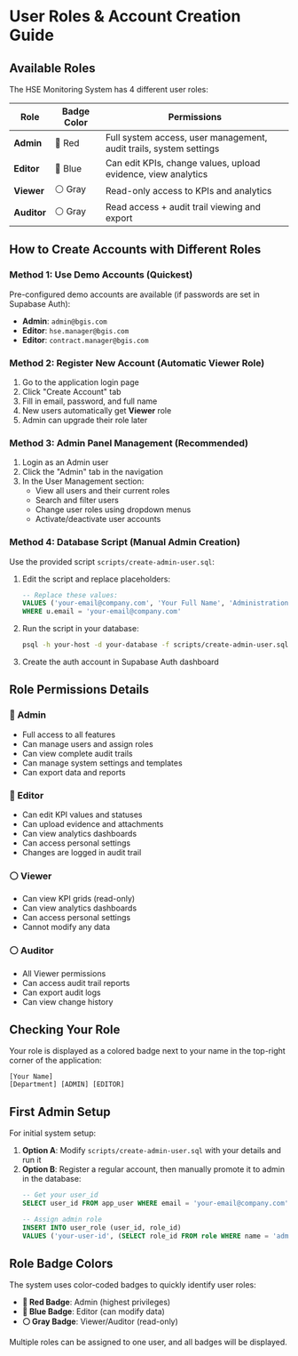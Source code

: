 # User Roles & Account Creation Guide

## Available Roles

The HSE Monitoring System has 4 different user roles:

| Role | Badge Color | Permissions |
|------|-------------|-------------|
| **Admin** | 🔴 Red | Full system access, user management, audit trails, system settings |
| **Editor** | 🔵 Blue | Can edit KPIs, change values, upload evidence, view analytics |
| **Viewer** | ⚪ Gray | Read-only access to KPIs and analytics |
| **Auditor** | ⚪ Gray | Read access + audit trail viewing and export |

## How to Create Accounts with Different Roles

### Method 1: Use Demo Accounts (Quickest)

Pre-configured demo accounts are available (if passwords are set in Supabase Auth):

- **Admin**: `admin@bgis.com` 
- **Editor**: `hse.manager@bgis.com`
- **Editor**: `contract.manager@bgis.com`

### Method 2: Register New Account (Automatic Viewer Role)

1. Go to the application login page
2. Click "Create Account" tab
3. Fill in email, password, and full name
4. New users automatically get **Viewer** role
5. Admin can upgrade their role later

### Method 3: Admin Panel Management (Recommended)

1. Login as an Admin user
2. Click the "Admin" tab in the navigation
3. In the User Management section:
   - View all users and their current roles
   - Search and filter users
   - Change user roles using dropdown menus
   - Activate/deactivate user accounts

### Method 4: Database Script (Manual Admin Creation)

Use the provided script `scripts/create-admin-user.sql`:

1. Edit the script and replace placeholders:
   ```sql
   -- Replace these values:
   VALUES ('your-email@company.com', 'Your Full Name', 'Administration')
   WHERE u.email = 'your-email@company.com'
   ```

2. Run the script in your database:
   ```bash
   psql -h your-host -d your-database -f scripts/create-admin-user.sql
   ```

3. Create the auth account in Supabase Auth dashboard

## Role Permissions Details

### 🔴 Admin
- Full access to all features
- Can manage users and assign roles
- Can view complete audit trails
- Can manage system settings and templates
- Can export data and reports

### 🔵 Editor  
- Can edit KPI values and statuses
- Can upload evidence and attachments
- Can view analytics dashboards
- Can access personal settings
- Changes are logged in audit trail

### ⚪ Viewer
- Can view KPI grids (read-only)
- Can view analytics dashboards
- Can access personal settings
- Cannot modify any data

### ⚪ Auditor
- All Viewer permissions
- Can access audit trail reports
- Can export audit logs
- Can view change history

## Checking Your Role

Your role is displayed as a colored badge next to your name in the top-right corner of the application:

```
[Your Name]
[Department] [ADMIN] [EDITOR]
```

## First Admin Setup

For initial system setup:

1. **Option A**: Modify `scripts/create-admin-user.sql` with your details and run it
2. **Option B**: Register a regular account, then manually promote it to admin in the database:
   ```sql
   -- Get your user_id
   SELECT user_id FROM app_user WHERE email = 'your-email@company.com';
   
   -- Assign admin role
   INSERT INTO user_role (user_id, role_id) 
   VALUES ('your-user-id', (SELECT role_id FROM role WHERE name = 'admin'));
   ```

## Role Badge Colors

The system uses color-coded badges to quickly identify user roles:
- **🔴 Red Badge**: Admin (highest privileges)
- **🔵 Blue Badge**: Editor (can modify data) 
- **⚪ Gray Badge**: Viewer/Auditor (read-only)

Multiple roles can be assigned to one user, and all badges will be displayed.
